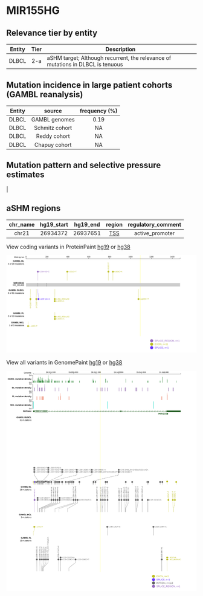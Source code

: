# MIR155HG

## Relevance tier by entity

|Entity|Tier|Description                              |
|:------:|:----:|-----------------------------------------|
|DLBCL |2-a | aSHM target; Although recurrent, the relevance of mutations in DLBCL is tenuous |

## Mutation incidence in large patient cohorts (GAMBL reanalysis)

|Entity|source        |frequency (%)|
|:------:|:--------------:|:-------------:|
|DLBCL |GAMBL genomes |0.19         |
|DLBCL |Schmitz cohort|  NA         |
|DLBCL |Reddy cohort  |  NA         |
|DLBCL |Chapuy cohort |  NA         |

## Mutation pattern and selective pressure estimates

|

## aSHM regions

|chr_name|hg19_start|hg19_end|region                                                                                    |regulatory_comment|
|:--------:|:----------:|:--------:|:------------------------------------------------------------------------------------------:|:------------------:|
|chr21   |26934372  |26937651|[TSS](https://genome.ucsc.edu/s/rdmorin/GAMBL%20hg19?position=chr21%3A26934372%2D26937651)|active_promoter   |


View coding variants in ProteinPaint [hg19](https://www.bcgsc.ca/downloads/morinlab/GAMBL/test/genes/MIR155HG_protein.html)  or [hg38](https://www.bcgsc.ca/downloads/morinlab/GAMBL/test/genes/MIR155HG_protein_hg38.html)

![image](images/proteinpaint/MIR155HG_NR_001458.svg)

View all variants in GenomePaint [hg19](https://www.bcgsc.ca/downloads/morinlab/GAMBL/test/genes/MIR155HG.html)  or [hg38](https://www.bcgsc.ca/downloads/morinlab/GAMBL/test/genes/MIR155HG_hg38.html)

![image](images/proteinpaint/MIR155HG.svg)
